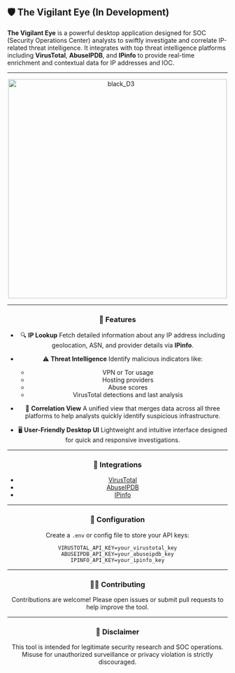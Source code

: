 ## 🛡️ The Vigilant Eye (In Development)

**The Vigilant Eye** is a powerful desktop application designed for SOC (Security Operations Center) analysts to swiftly investigate and correlate IP-related threat intelligence. It integrates with top threat intelligence platforms including **VirusTotal**, **AbuseIPDB**, and **IPinfo** to provide real-time enrichment and contextual data for IP addresses and IOC.

---
<div align="center">
<img src="https://github.com/user-attachments/assets/1ae23fef-a1a1-4f79-b4d0-1a71e9e5a9e2" alt="black_D3" width="500"/>
<div/>

---

### 🚀 Features

* 🔍 **IP Lookup**
  Fetch detailed information about any IP address including geolocation, ASN, and provider details via **IPinfo**.

* ⚠️ **Threat Intelligence**
  Identify malicious indicators like:

  * VPN or Tor usage
  * Hosting providers
  * Abuse scores
  * VirusTotal detections and last analysis

* 🧠 **Correlation View**
  A unified view that merges data across all three platforms to help analysts quickly identify suspicious infrastructure.

* 🖥️ **User-Friendly Desktop UI**
  Lightweight and intuitive interface designed for quick and responsive investigations.

---

### 🔗 Integrations

* [VirusTotal](https://www.virustotal.com/)
* [AbuseIPDB](https://www.abuseipdb.com/)
* [IPinfo](https://ipinfo.io/)
---


### 🔧 Configuration

Create a `.env` or config file to store your API keys:

```
VIRUSTOTAL_API_KEY=your_virustotal_key
ABUSEIPDB_API_KEY=your_abuseipdb_key
IPINFO_API_KEY=your_ipinfo_key
```



---

### 🧑‍💻 Contributing

Contributions are welcome! Please open issues or submit pull requests to help improve the tool.

---


### 📣 Disclaimer

This tool is intended for legitimate security research and SOC operations. Misuse for unauthorized surveillance or privacy violation is strictly discouraged.

